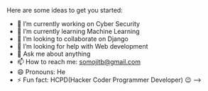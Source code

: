


Here are some ideas to get you started:

- 🔭 I’m currently working on Cyber Security
- 🌱 I’m currently learning Machine Learning
- 👯 I’m looking to collaborate on Django
- 🤔 I’m looking for help with Web development
- 💬 Ask me about anything
- 📫 How to reach me: somojitb@gmail.com
- 😄 Pronouns: He
- ⚡ Fun fact: HCPD(Hacker Coder Programmer Developer) 😉
-->
